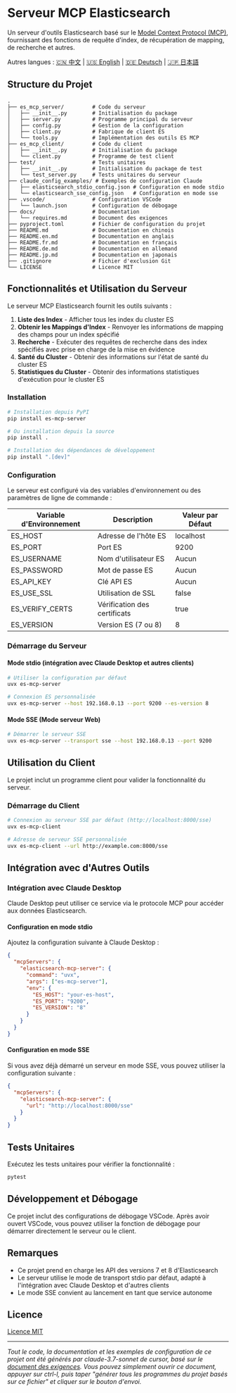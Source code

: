# Serveur MCP Elasticsearch

Un serveur d'outils Elasticsearch basé sur le [Model Context Protocol (MCP)](https://github.com/modelcontextprotocol/python-sdk), fournissant des fonctions de requête d'index, de récupération de mapping, de recherche et autres.

Autres langues : [🇨🇳 中文](./README.md) | [🇺🇸 English](./README.en.md) | [🇩🇪 Deutsch](./README.de.md) | [🇯🇵 日本語](./README.jp.md)

## Structure du Projet

```
.
├── es_mcp_server/         # Code du serveur
│   ├── __init__.py        # Initialisation du package
│   ├── server.py          # Programme principal du serveur
│   ├── config.py          # Gestion de la configuration
│   ├── client.py          # Fabrique de client ES
│   └── tools.py           # Implémentation des outils ES MCP
├── es_mcp_client/         # Code du client
│   ├── __init__.py        # Initialisation du package
│   └── client.py          # Programme de test client
├── test/                  # Tests unitaires
│   ├── __init__.py        # Initialisation du package de test
│   └── test_server.py     # Tests unitaires du serveur
├── claude_config_examples/ # Exemples de configuration Claude
│   ├── elasticsearch_stdio_config.json # Configuration en mode stdio
│   └── elasticsearch_sse_config.json   # Configuration en mode sse
├── .vscode/               # Configuration VSCode
│   └── launch.json        # Configuration de débogage
├── docs/                  # Documentation
│   └── requires.md        # Document des exigences
├── pyproject.toml         # Fichier de configuration du projet
├── README.md              # Documentation en chinois
├── README.en.md           # Documentation en anglais
├── README.fr.md           # Documentation en français
├── README.de.md           # Documentation en allemand
├── README.jp.md           # Documentation en japonais
├── .gitignore             # Fichier d'exclusion Git
└── LICENSE                # Licence MIT
```

## Fonctionnalités et Utilisation du Serveur

Le serveur MCP Elasticsearch fournit les outils suivants :

1. **Liste des Index** - Afficher tous les index du cluster ES
2. **Obtenir les Mappings d'Index** - Renvoyer les informations de mapping des champs pour un index spécifié
3. **Recherche** - Exécuter des requêtes de recherche dans des index spécifiés avec prise en charge de la mise en évidence
4. **Santé du Cluster** - Obtenir des informations sur l'état de santé du cluster ES
5. **Statistiques du Cluster** - Obtenir des informations statistiques d'exécution pour le cluster ES

### Installation

```bash
# Installation depuis PyPI
pip install es-mcp-server

# Ou installation depuis la source
pip install .

# Installation des dépendances de développement
pip install ".[dev]"
```

### Configuration

Le serveur est configuré via des variables d'environnement ou des paramètres de ligne de commande :

| Variable d'Environnement | Description | Valeur par Défaut |
|----------|------|--------|
| ES_HOST | Adresse de l'hôte ES | localhost |
| ES_PORT | Port ES | 9200 |
| ES_USERNAME | Nom d'utilisateur ES | Aucun |
| ES_PASSWORD | Mot de passe ES | Aucun |
| ES_API_KEY | Clé API ES | Aucun |
| ES_USE_SSL | Utilisation de SSL | false |
| ES_VERIFY_CERTS | Vérification des certificats | true |
| ES_VERSION | Version ES (7 ou 8) | 8 |

### Démarrage du Serveur

#### Mode stdio (intégration avec Claude Desktop et autres clients)

```bash
# Utiliser la configuration par défaut
uvx es-mcp-server

# Connexion ES personnalisée
uvx es-mcp-server --host 192.168.0.13 --port 9200 --es-version 8
```

#### Mode SSE (Mode serveur Web)

```bash
# Démarrer le serveur SSE
uvx es-mcp-server --transport sse --host 192.168.0.13 --port 9200
```

## Utilisation du Client

Le projet inclut un programme client pour valider la fonctionnalité du serveur.

### Démarrage du Client

```bash
# Connexion au serveur SSE par défaut (http://localhost:8000/sse)
uvx es-mcp-client

# Adresse de serveur SSE personnalisée
uvx es-mcp-client --url http://example.com:8000/sse
```

## Intégration avec d'Autres Outils

### Intégration avec Claude Desktop

Claude Desktop peut utiliser ce service via le protocole MCP pour accéder aux données Elasticsearch.

#### Configuration en mode stdio

Ajoutez la configuration suivante à Claude Desktop :

```json
{
  "mcpServers": {
    "elasticsearch-mcp-server": {
      "command": "uvx",
      "args": ["es-mcp-server"],
      "env": {
        "ES_HOST": "your-es-host",
        "ES_PORT": "9200",
        "ES_VERSION": "8"
      }
    }
  }
}
```

#### Configuration en mode SSE

Si vous avez déjà démarré un serveur en mode SSE, vous pouvez utiliser la configuration suivante :

```json
{
  "mcpServers": {
    "elasticsearch-mcp-server": {
      "url": "http://localhost:8000/sse"
    }
  }
}
```

## Tests Unitaires

Exécutez les tests unitaires pour vérifier la fonctionnalité :

```bash
pytest
```

## Développement et Débogage

Ce projet inclut des configurations de débogage VSCode. Après avoir ouvert VSCode, vous pouvez utiliser la fonction de débogage pour démarrer directement le serveur ou le client.

## Remarques

- Ce projet prend en charge les API des versions 7 et 8 d'Elasticsearch
- Le serveur utilise le mode de transport stdio par défaut, adapté à l'intégration avec Claude Desktop et d'autres clients
- Le mode SSE convient au lancement en tant que service autonome

## Licence

[Licence MIT](./LICENSE)

---

*Tout le code, la documentation et les exemples de configuration de ce projet ont été générés par claude-3.7-sonnet de cursor, basé sur le [document des exigences](/docs/requires.md). Vous pouvez simplement ouvrir ce document, appuyer sur ctrl-l, puis taper "générer tous les programmes du projet basés sur ce fichier" et cliquer sur le bouton d'envoi.* 